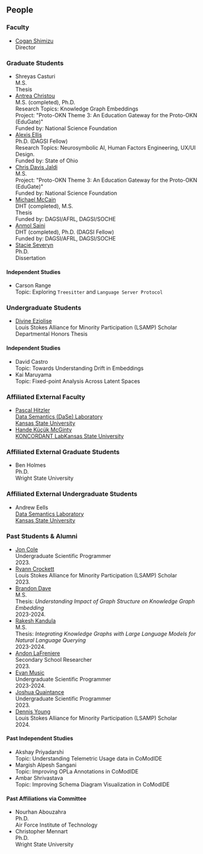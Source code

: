 ## People

### Faculty
* [Cogan Shimizu](https://coganshimizu.com) <br /> Director

### Graduate Students
* Shreyas Casturi <br />
M.S. <br />
Thesis
* [Antrea Christou](https://github.com/antreac) <br />
M.S. (completed), Ph.D. <br />
Research Topics: Knowledge Graph Embeddings <br />
Project: "Proto-OKN Theme 3: An Education Gateway for the Proto-OKN (EduGate)" <br />
Funded by: National Science Foundation
* [Alexis Ellis](https://github.com/AlexisEllis1997) <br />
Ph.D. (DAGSI Fellow)  <br />
Research Topics: Neurosymbolic AI, Human Factors Engineering, UX/UI Design. <br />
Funded by: State of Ohio
* [Chris Davis Jaldi](https://github.com/chrisdavisj) <br />
M.S. <br />
Project: "Proto-OKN Theme 3: An Education Gateway for the Proto-OKN (EduGate)" <br />
Funded by: National Science Foundation
* [Michael McCain](https://github.com/Mechree) <br />
DHT (completed), M.S. <br />
Thesis <br />
Funded by: DAGSI/AFRL, DAGSI/SOCHE
* [Anmol Saini](https://github.com/L30N1DAS) <br />
DHT (completed), Ph.D. (DAGSI Fellow) <br />
Funded by: DAGSI/AFRL, DAGSI/SOCHE 
* [Stacie Severyn](https://github.com/SNS21) <br />
Ph.D. <br />
Dissertation

#### Independent Studies
* Carson Range <br />
Topic: Exploring `Treesitter` and `Language Server Protocol`

### Undergraduate Students
* [Divine Eziolise](https://github.com/Oluoma-Eziolise) <br />
Louis Stokes Alliance for Minority Participation (LSAMP) Scholar <br />
Departmental Honors Thesis

#### Independent Studies
* David Castro <br />
Topic: Towards Understanding Drift in Embeddings
* Kai Maruyama <br />
Topic: Fixed-point Analysis Across Latent Spaces

### Affiliated External Faculty
* [Pascal Hitzler](https://pascal-hitzler.de) <br /> [Data Semantics (DaSe) Laboratory](https://daselab.org/) <br /> [Kansas State University](https://k-state.edu)
* [Hande Küçük McGinty](http://handemcginty.com/) <br /> [KONCORDANT Lab](https://www.koncordantlab.com/)[Kansas State University](https://k-state.edu)

### Affiliated External Graduate Students
* Ben Holmes <br /> Ph.D. <br /> Wright State University

### Affiliated External Undergraduate Students
* Andrew Eells <br /> [Data Semantics Laboratory](https://daselab.org/) <br /> [Kansas State University](https://k-state.edu)

### Past Students & Alumni
* [Jon Cole](https://github.com/JonIsPatented) <br /> Undergraduate Scientific Programmer <br /> 2023.
* [Ryann Crockett](https://github.com/ryryannc) <br /> Louis Stokes Alliance for Minority Participation (LSAMP) Scholar <br /> 2023.
* [Brandon Dave](https://github.com/threefinbdd) <br /> M.S. <br /> Thesis: _Understanding Impact of Graph Structure on Knowledge Graph Embedding_ <br /> 2023-2024.
* [Rakesh Kandula](https://github.com/Rakesh-Sri) <br /> M.S. <br /> Thesis: _Integrating Knowledge Graphs with Large Language Models for Natural Language Querying_ <br /> 2023-2024.
* [Andon LaFreniere](https://github.com/Andon-LaFreniere) <br /> Secondary School Researcher <br /> 2023.
* [Evan Music](https://github.com/EvanMusic14) <br /> Undergraduate Scientific Programmer <br /> 2023-2024.
* [Joshua Quaintance](https://github.com/JoshQuaintance) <br /> Undergraduate Scientific Programmer <br /> 2023.
* [Dennis Young](https://github.com/dyoung1023) <br /> Louis Stokes Alliance for Minority Participation (LSAMP) Scholar <br /> 2024.

#### Past Independent Studies
* Akshay Priyadarshi <br />
Topic: Understanding Telemetric Usage data in CoModIDE
* Margish Alpesh Sangani <br />
Topic: Improving  OPLa Annotations in CoModIDE
* Ambar Shrivastava <br />
Topic: Improving Schema Diagram Visualization in CoModIDE

#### Past Affiliations via Committee
* Nourhan Abouzahra <br /> Ph.D. <br /> Air Force Institute of Technology
* Christopher Mennart <br /> Ph.D. <br /> Wright State University